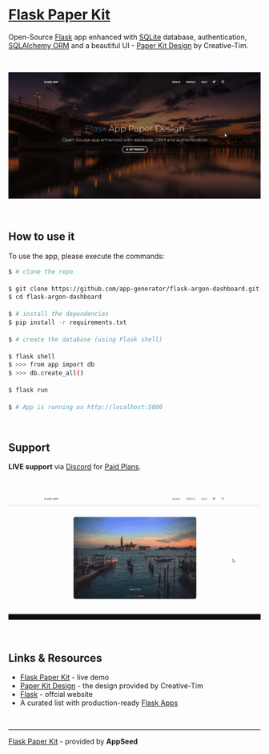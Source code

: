 ﻿# [Flask Paper Kit](https://github.com/app-generator/flask-paper-kit)

Open-Source [Flask](https://palletsprojects.com/p/flask/) app enhanced with [SQLite](https://www.sqlite.org/index.html) database, authentication, [SQLAlchemy ORM](https://www.sqlalchemy.org/) and a beautiful UI - [Paper Kit Design](https://www.creative-tim.com/product/paper-kit) by Creative-Tim.

<br />

![Flask Paper Kit - Gif animated intro.](https://github.com/app-generator/static/blob/master/products/flask-paper-kit-intro.gif?raw=true)

<br />

## How to use it

To use the app, please execute the commands:

```bash
$ # clone the repo

$ git clone https://github.com/app-generator/flask-argon-dashboard.git
$ cd flask-argon-dashboard

$ # install the dependencies
$ pip install -r requirements.txt

$ # create the database (using Flask shell)

$ flask shell
$ >>> from app import db
$ >>> db.create_all()

$ flask run

$ # App is running on http://localhost:5000 
```

<br />

## Support

**LIVE support** via [Discord](https://discord.gg/fZC6hup) for [Paid Plans](https://appseed.us/pricing).

<br />

![Flask Paper Kit - Gif animated intro.](https://github.com/app-generator/static/blob/master/products/flask-paper-kit-pages-intro.gif?raw=true)

<br />

## Links & Resources

- [Flask Paper Kit](https://github.com/app-generator/flask-paper-kit) - live demo
- [Paper Kit Design](https://www.creative-tim.com/product/paper-kit) - the design provided by Creative-Tim 
- [Flask](https://palletsprojects.com/p/flask/) - offcial website
- A curated list with production-ready [Flask Apps](https://appseed.us/apps/flask-apps)

<br />

---
[Flask Paper Kit](https://github.com/app-generator/flask-paper-kit) - provided by **AppSeed**
